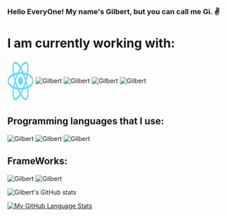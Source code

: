 ### Hello EveryOne! My name's Gilbert, but you can call me Gi. :v:

# I am currently working with: 



<img align="center" alt="Rafa-React" height="100" width="60" src="https://raw.githubusercontent.com/devicons/devicon/master/icons/react/react-original.svg" style="max-width:100%;">  <img align="center" alt="Gilbert" height="60" width="60" src="https://cdn.iconscout.com/icon/free/png-256/javascript-2752148-2284965.png" style="max-width:100%;">  <img align="center" alt="Gilbert" height="60" width="60" src="https://brandslogos.com/wp-content/uploads/images/large/bootstrap-logo.png" style="max-width:100%;">  <img align="center" alt="Gilbert" height="60" width="60" src="https://cdn.worldvectorlogo.com/logos/material-ui-1.svg" style="max-width:100%;">
<img align="center" alt="Gilbert" height="60" width="60" src="https://cdn.iconscout.com/icon/free/png-256/redux-283024.png" style="max-width:100%;">

<h2>Programming languages ​​that I use:</h2>

<img align="center" alt="Gilbert" height="40" width="40" src="https://cdn.iconscout.com/icon/free/png-256/javascript-2752148-2284965.png" style="max-width:100%;"> <img align="center" alt="Gilbert" height="40" width="40" src="https://www.cnjobs.dk/drupal/sites/default/files/2019-01/csharp-01.png" style="max-width:100%;">  <img align="center" alt="Gilbert" height="40" width="55" src="https://upload.wikimedia.org/wikipedia/commons/thumb/2/27/PHP-logo.svg/2560px-PHP-logo.svg.png" style="max-width:100%;">

<h2>FrameWorks:</h2>

<img align="center" alt="Gilbert" height="60" width="60" src="https://upload.wikimedia.org/wikipedia/commons/thumb/9/9a/Laravel.svg/1200px-Laravel.svg.png" style="max-width:100%;"> <img align="center" alt="Gilbert" height="60" width="60" src="https://upload.wikimedia.org/wikipedia/commons/thumb/e/ee/.NET_Core_Logo.svg/1200px-.NET_Core_Logo.svg.png" style="max-width:100%;"> 






![Gilbert's GitHub stats](https://github-readme-stats.vercel.app/api?username=TineoGilbert&show_icons=true&theme=tokyonight)

[![My GitHub Language Stats](https://github-readme-stats.vercel.app/api/top-langs/?username=TineoGilbert&langs_count=7&theme=tokyonight)]()








